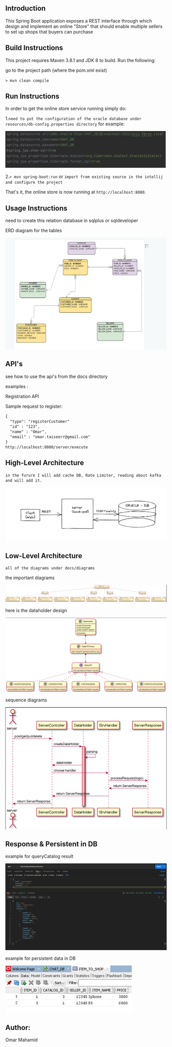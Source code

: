 ## Introduction

This Spring Boot application exposes a REST interface through which design and implement an online "Store" that should enable multiple sellers to set up shops that buyers can purchase

## Build Instructions

This project requires Maven 3.8.1 and JDK 8 to build. Run the following:

go to the project path (where the pom.xml exist) 

`> mvn clean compile`


## Run Instructions

In order to get the online store service running simply do:

1.`need to put the configuration of the oracle database under resources/db-config.properties directory`
for example:

![plot](./img/img.png)


2.`> mvn spring-boot:run` or `import from existing source in the intellij and configure the project`

That's it, the online store is now running at `http://localhost:8080`.

## Usage Instructions

need to create this relation database in sqlplus or sqldeveloper

ERD diagram for the tables

![plot](./img/img_1.png)



## API's

see how to use the api's from the docs directory

examples : 

Registration API

Sample request to register:
 
```
{
  "type": "registerCustomer"
  "id" : "123",
  "name" : "Omar",
  "email" : "omar.taiseerr@gmail.com"
}
http://localhost:8080/server/execute
```


## High-Level Architecture
```
in the furure I will add cache DB, Rate Limiter, reading about kafka and will add it.
```
![plot](./img/img_2.png)


## Low-Level Architecture
```
all of the diagrams under docs/diagrams
```
the important diagrams

![plot](./img/img_3.png)

here is the dataholder design

![plot](./img/img_5.png)

sequence diagrams

![plot](./img/img_4.png)


## Response & Persistent in DB
example for queryCatalog result

![plot](./img/img_6.png)


example for persistent data in DB



![plot](./img/img_7.png)



## Author: 

Omar Mahamid
